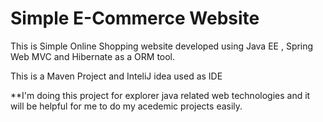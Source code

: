 <h1>Simple E-Commerce Website</h1>

This is Simple Online Shopping website developed using Java EE , Spring Web MVC and Hibernate as a ORM tool. 


This is a Maven Project and InteliJ idea used as IDE

**I'm doing this project for explorer java related web technologies and it will be helpful for me to do my acedemic projects  easily.
